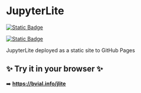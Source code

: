 # JupyterLite 


[![Static Badge](https://img.shields.io/badge/launch-server-yellow?style=for-the-badge&logo=jupyter&labelColor=3a3a3a&color=f5db2f)]([](http://bvial.info/jlite/repl/?kernel=python&code=import%20numpy%20as%20np&code=import%20matplotlib.pyplot%20as%20plt&code=plt.style.use('matplotlib/jlab.mplstyle')))

[![Static Badge](https://img.shields.io/badge/run-python-yellow?style=for-the-badge&logo=python&labelColor=3a3a3a&color=3d71a5&logoColor=white)]([](http://bvial.info/jlite))



JupyterLite deployed as a static site to GitHub Pages

## ✨ Try it in your browser ✨

➡️ **https://bvial.info/jlite**


